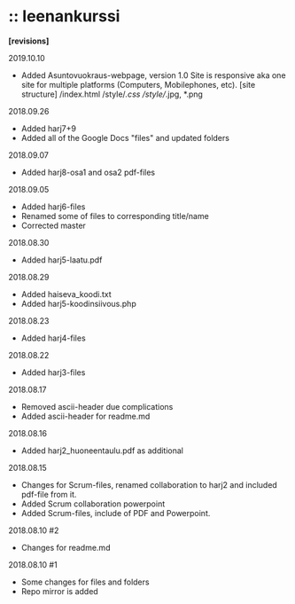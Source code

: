 # :: leenankurssi

**[revisions]**

2019.10.10
+ Added Asuntovuokraus-webpage, version 1.0
  Site is responsive aka one site for multiple platforms (Computers, Mobilephones, etc). 
  [site structure]
  /index.html
  /style/*.css
  /style/*.jpg, *.png

2018.09.26
+ Added harj7+9
+ Added all of the Google Docs "files" and updated folders

2018.09.07
+ Added harj8-osa1 and osa2 pdf-files

2018.09.05
+ Added harj6-files
+ Renamed some of files to corresponding title/name
+ Corrected master

2018.08.30
+ Added harj5-laatu.pdf

2018.08.29
+ Added haiseva_koodi.txt
+ Added harj5-koodinsiivous.php

2018.08.23
+ Added harj4-files 

2018.08.22
+ Added harj3-files

2018.08.17
+ Removed ascii-header due complications
+ Added ascii-header for readme.md

2018.08.16
+ Added harj2_huoneentaulu.pdf as additional

2018.08.15 
+ Changes for Scrum-files, renamed collaboration to harj2 and included pdf-file from it.
+ Added Scrum collaboration powerpoint
+ Added Scrum-files, include of PDF and Powerpoint.

2018.08.10 #2
+ Changes for readme.md

2018.08.10 #1
+ Some changes for files and folders
+ Repo mirror is added
